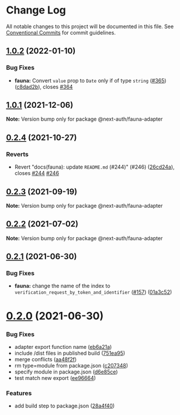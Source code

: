 # Change Log

All notable changes to this project will be documented in this file.
See [Conventional Commits](https://conventionalcommits.org) for commit guidelines.

## [1.0.2](https://github.com/nextauthjs/adapters/compare/@next-auth/fauna-adapter@1.0.1...@next-auth/fauna-adapter@1.0.2) (2022-01-10)

### Bug Fixes

- **fauna:** Convert `value` prop to `Date` only if of type `string` ([#365](https://github.com/nextauthjs/adapters/issues/365)) ([c8dad2b](https://github.com/nextauthjs/adapters/commit/c8dad2b1bf74ab1574c92ee5fda879d798a43977)), closes [#364](https://github.com/nextauthjs/adapters/issues/364)

## [1.0.1](https://github.com/nextauthjs/adapters/compare/@next-auth/fauna-adapter@1.0.0...@next-auth/fauna-adapter@1.0.1) (2021-12-06)

**Note:** Version bump only for package @next-auth/fauna-adapter

## [0.2.4](https://github.com/nextauthjs/adapters/compare/@next-auth/fauna-adapter@0.2.3...@next-auth/fauna-adapter@0.2.4) (2021-10-27)

### Reverts

- Revert "docs(fauna): update `README.md` (#244)" (#246) ([26cd24a](https://github.com/nextauthjs/adapters/commit/26cd24a6eba3d42ed7febd5eb45b13c236c57819)), closes [#244](https://github.com/nextauthjs/adapters/issues/244) [#246](https://github.com/nextauthjs/adapters/issues/246)

## [0.2.3](https://github.com/nextauthjs/adapters/compare/@next-auth/fauna-adapter@0.2.2...@next-auth/fauna-adapter@0.2.3) (2021-09-19)

**Note:** Version bump only for package @next-auth/fauna-adapter

## [0.2.2](https://github.com/nextauthjs/adapters/compare/@next-auth/fauna-adapter@0.2.1...@next-auth/fauna-adapter@0.2.2) (2021-07-02)

**Note:** Version bump only for package @next-auth/fauna-adapter

## [0.2.1](https://github.com/nextauthjs/adapters/compare/@next-auth/fauna-adapter@0.2.0...@next-auth/fauna-adapter@0.2.1) (2021-06-30)

### Bug Fixes

- **fauna:** change the name of the index to `verification_request_by_token_and_identifier` ([#157](https://github.com/nextauthjs/adapters/issues/157)) ([01a3c52](https://github.com/nextauthjs/adapters/commit/01a3c5205f30eec57c7b9298b762cccf1f2400fd))

# [0.2.0](https://github.com/nextauthjs/adapters/compare/@next-auth/fauna-adapter@0.1.0...@next-auth/fauna-adapter@0.2.0) (2021-06-30)

### Bug Fixes

- adapter export function name ([eb6a21a](https://github.com/nextauthjs/adapters/commit/eb6a21a0302ef42a32314e48a75542bade26605e))
- include /dist files in published build ([751ea95](https://github.com/nextauthjs/adapters/commit/751ea95a3b40dc3a94bf4de6253974e1664a2661))
- merge conflicts ([aa48f2f](https://github.com/nextauthjs/adapters/commit/aa48f2f7586345764d0a586df23534f9abc2b53d))
- rm type=module from package.json ([c207348](https://github.com/nextauthjs/adapters/commit/c207348d126a766abe341e6afe36b04d47c6bac6))
- specify module in package.json ([d6e85ce](https://github.com/nextauthjs/adapters/commit/d6e85ce68b0a7d70f6b6078ac8d66e36c4724131))
- test match new export ([ee96664](https://github.com/nextauthjs/adapters/commit/ee966647dadbc649d6a93f5ae4d5fb5deb6f6772))

### Features

- add build step to package.json ([28a4f40](https://github.com/nextauthjs/adapters/commit/28a4f403b07fc115c171623d6801c9392f50bd28))
